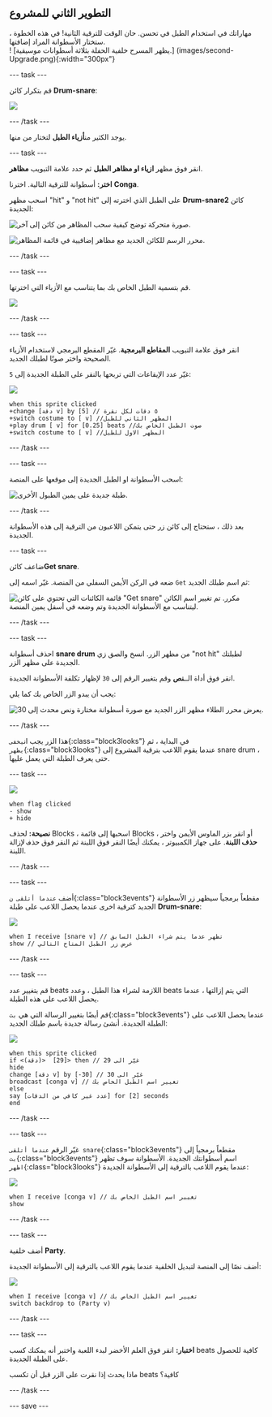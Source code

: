 ## التطوير الثاني للمشروع

<div style="display: flex; flex-wrap: wrap">
<div style="flex-basis: 200px; flex-grow: 1; margin-right: 15px;">
مهاراتك في استخدام الطبل في تحسن. حان الوقت للترقية الثانية! في هذه الخطوة ، ستختار الأسطوانة المراد إضافتها.
</div>
<div>
! [يظهر المسرح خلفية الحفلة بثلاثة أسطوانات موسيقية.] (images/second-Upgrade.png){:width="300px"}
</div>
</div>

--- task ---

قم بتكرار كائن **Drum-snare**:

![](images/duplicate-snare-drum.png)

--- /task ---

يوجد الكثير من**أزياء الطبل** لتختار من منها.

--- task ---

انقر فوق مظهر **ازياء او مظاهر الطبل** ثم حدد علامة التبويب **مظاهر**.

**اختر:** أسطوانة للترقية التالية. اخترنا **Conga**.

اسحب مظهر "hit" و "not hit" على الطبل الذي اخترته إلى **Drum-snare2** كائن الجديدة:

![صورة متحركة توضح كيفية سحب المظاهر من كائن إلى آخر.](images/drag-costumes.gif)

![محرر الرسم للكائن الجديد مع مظاهر إضافيية في قائمة المظاهر.](images/drum-3-costumes.png)

--- /task ---

--- task ---

قم بتسمية الطبل الخاص بك بما يتناسب مع الأزياء التي اخترتها.

![](images/drum-3-named.png)

--- /task ---

--- task ---

انقر فوق علامة التبويب **المقاطع البرمجية**. غيّر المقطع البرمجي لاستخدام الأزياء الصحيحة واختر صوتًا لطبلك الجديد.

غيّر عدد الإيقاعات التي تربحها بالنقر على الطبلة الجديدة إلى `5`:

![](images/drum-3-icon.png)

```blocks3
when this sprite clicked
+change [دقة v] by [5] // ٥ دقات لكل نقرة
+switch costume to [ v] //المظهر الثاني للطبل
+play drum [ v] for [0.25] beats //صوت الطبل الخاص بك
+switch costume to [ v] //المظهر الاول للطبل
```

--- /task ---

--- task ---

اسحب الأسطوانة او الطبل الجديدة إلى موقعها على المنصة:

![طبلة جديدة على يمين الطبول الأخرى.](images/drum-3-positioned.png)

--- /task ---

بعد ذلك ، ستحتاج إلى كائن زر حتى يتمكن اللاعبون من الترقية إلى هذه الأسطوانة الجديدة.

--- task ---

ضاعف كائن**Get snare**.

ضعه في الركن الأيمن السفلي من المنصة. غيّر اسمه إلى `Get` ثم اسم طبلك الجديد:

![قائمة الكائنات التي تحتوي على كائن "Get snare" مكرر. تم تغيير اسم الكائن ليتناسب مع الأسطوانة الجديدة وتم وضعه في أسفل يمين المنصة.](images/get-drum-3.png)

--- /task ---

--- task ---

احذف أسطوانة **snare drum** من مظهر الزر. انسخ والصق زي "not hit" لطبلتك الجديدة على مظهر الزر.

انقر فوق أداة الــ**نص** وقم بتغيير الرقم إلى `30` لإظهار تكلفة الأسطوانة الجديدة.

يجب أن يبدو الزر الخاص بك كما يلي:

![يعرض محرر الطلاء مظهر الزر الجديد مع صورة أسطوانة مختارة ونص محدث إلى 30.](images/get-drum-copy.png)

--- /task ---


هذا الزر  يجب ان`يخفى`{:class="block3looks"} في البداية ، ثم `يظهر`{:class="block3looks"} عندما يقوم اللاعب بترقية المشروع إلى snare drum ، حتى يعرف الطبلة التي يعمل عليها.

--- task ---

![](images/get-drum-3-icon.png)

```blocks3
when flag clicked
- show
+ hide
```

**نصيحة:** لحذف Blocks ، اسحبها إلى قائمة Blocks ، أو انقر بزر الماوس الأيمن واختر **حذف اللبنة**. على جهاز الكمبيوتر ، يمكنك أيضًا النقر فوق اللبنة ثم النقر فوق <kbd>حذف</kbd> لإزالة اللبنة.

--- /task ---

--- task ---

أضف `عندما أتلقى ن`{:class="block3events"} مقطعاً برمجياً سيظهر زر الأسطوانة الجديد كترقية اخرى عندما يحصل اللاعب على طبلة **Drum-snare**:

![](images/get-drum-3-icon.png)

```blocks3
when I receive [snare v] // تظهر عدما يتم شراء الطبل السابق
show // عرض زر الطبل المتاح التالي
```

--- /task ---

--- task ---

قم بتغيير عدد beats اللازمة لشراء هذا الطبل ، وعدد beats التي يتم إزالتها ، عندما يحصل اللاعب على هذه الطبلة.

قم أيضًا بتغيير الرسالة التي هي `بث`{:class="block3events"} عندما يحصل اللاعب على الطبلة الجديدة. أنشئ رسالة جديدة باسم طبلك الجديد:

![](images/get-drum-3-icon.png)

```blocks3
when this sprite clicked
if <(دقة)>  [29]> then // غيّر الى 29
hide
change [دقة v] by [-30] // غيّر الى 30
broadcast [conga v] // تغيير اسم الطبل الخاص بك
else
say [عدد غير كافي من الدقات] for [2] seconds 
end
```

--- /task ---

--- task ---

غيّر الرقم `عندما أتلقى snare`{:class="block3events"} مقطعاً برمجياً إلى `بث`{:class="block3events"} اسم أسطوانتك الجديدة. الأسطوانة سوف تظهر `اظهر`{:class="block3looks"} عندما يقوم اللاعب بالترقية إلى الأسطوانة الجديدة:

![](images/drum-3-icon.png)

```blocks3
when I receive [conga v] // تغيير اسم الطبل الخاص بك
show
```

--- /task ---

--- task ---

أضف خلفية **Party**.

أضف نصًا إلى المنصة لتبديل الخلفية عندما يقوم اللاعب بالترقية إلى الأسطوانة الجديدة:

![](images/stage-icon.png)

```blocks3
when I receive [conga v] // تغيير اسم الطبل الخاص بك
switch backdrop to (Party v)
```

--- /task ---

--- task ---

**اختبار:** انقر فوق العلم الأخضر لبدء اللعبة واختبر أنه يمكنك كسب beats كافية للحصول على الطبلة الجديدة.

ماذا يحدث إذا نقرت على الزر قبل أن تكسب beats كافية؟

--- /task ---

--- save ---
